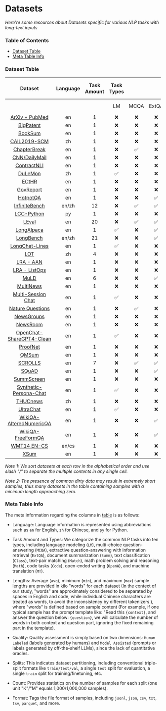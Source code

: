 # Datasets
*Here're some resources about Datasets specific for various NLP tasks with long-text inputs*

### Table of Contents

* [Dataset Table](#dataset-table)
* [Meta Table Info](#meta-table-info)


### Dataset Table


| Dataset | Language | Task  Amount | Task Types |  |  |  |  |  |  |  |  |  | Lengths (kilo words) |  |  | Quality |  | Splits | Count | Format |
|:---:|:---:|:---:|:---:|:---:|:---:|:---:|:---:|:---:|:---:|:---:|:---:|:---:|:---:|:---:|:---:|:---:|:---:|:---:|:---:|:---:|
|  |  |  | LM | MCQA | ExtQA | Summ | Class | Match | Math | Code | OpenW | MT | Avg | Min | Max | Human Labeled | Model Assisted |  |  |  |
| [ArXiv + PubMed](https://github.com/armancohan/long-summarization) | en | 1 | ❌ | ❌ | ❌ | ✅ | ❌ | ❌ | ❌ | ❌ | ❌ | ❌ | 5.2 | 0 | 157.3 | ✅ | ❌ | train/test/val | 322K/13.1K/13.1K | jsonl |
| [BigPatent](https://github.com/evasharma/bigpatent) | en | 1 | ❌ | ❌ | ❌ | ✅ | ❌ | ❌ | ❌ | ❌ | ❌ | ❌ | 3.2 | 0.2 | 83.2 | ✅ | ❌ | train/test/val | 1.2M/67.1K/67.1K | json |
| [BookSum](https://huggingface.co/datasets/kmfoda/booksum) | en | 1 | ❌ | ❌ | ❌ | ✅ | ❌ | ❌ | ❌ | ❌ | ❌ | ❌ | 4.5 | 0.04 | 115.8 | ✅ | ❌ | train/test/val | 9.6K/1.4K/1.5K | csv |
| [CAIL2019-SCM](https://github.com/china-ai-law-challenge/CAIL2019/tree/master/scm) | zh | 1 | ❌ | ❌ | ❌ | ❌ | ❌ | ✅ | ❌ | ❌ | ❌ | ❌ | 2.0 | 1.8 | 2.6 | ✅ | ❌ | train/test/val | 5.1K/1.5K/1.5K | jsonl |
| [ChapterBreak](https://github.com/simengsun/chapterbreak) | en  | 1 | ❌ | ✅ | ❌ | ❌ | ❌ | ❌ | ❌ | ❌ | ❌ | ❌ | 25.4 | 2.3 | 405.8 | ✅ | ❌ | train | 9.6K | json |
| [CNN/DailyMail](https://github.com/theamrzaki/text_summurization_abstractive_methods) | en | 1 | ❌ | ❌ | ❌ | ✅ | ❌ | ❌ | ❌ | ❌ | ❌ | ❌ | 0.8 | 0 | 2.9 | ✅ | ❌ | test | 312K | txt |
| [ContractNLI](https://github.com/stanfordnlp/contract-nli-bert) | en | 1 | ❌ | ❌ | ❌ | ❌ | ❌ | ❌ | ✅ | ❌ | ❌ | ❌ | 2.0 | 0.5 | 8.7 | ✅ | ❌ | train/test/dev | 423/123/61 | json |
| [DuLeMon](https://github.com/PaddlePaddle/Research/tree/master/NLP/ACL2022-DuLeMon) | zh | 1 | ✅ | ❌ | ❌ | ❌ | ❌ | ❌ | ❌ | ❌ | ❌ | ❌ | 0.6 | 0.3 | 1.4 | ✅ | ❌ | train/test/dev | 25.4K/1.1K/1.1K | jsonl |
| [ECtHR](https://huggingface.co/datasets/huynguyendayrui/ecthr) | en | 1 | ❌ | ❌ | ❌ | ❌ | ✅ | ❌ | ❌ | ❌ | ❌ | ❌ | 2.2 | 0.01 | 51.3 | ✅ | ❌ | train/test/dev | 7.3K/3K/1.3K | jsonl |
| [GovReport](https://github.com/luyang-huang96/LongDocSum) | en | 1 | ❌ | ❌ | ❌ | ✅ | ❌ | ❌ | ❌ | ❌ | ❌ | ❌ | 43.5 | 0.2 | 1386.2 | ✅ | ❌ | test | 19.4K | json |
| [HotpotQA](https://huggingface.co/datasets/hotpot_qa) | en | 1 | ❌ | ❌ | ✅ | ❌ | ❌ | ❌ | ❌ | ❌ | ❌ | ❌ | 0.9 | 0.01 | 2.0 | ✅ | ❌ | train/dev | 90K/14.8K | json |
| [InfiniteBench](https://github.com/OpenBMB/InfiniteBench) | en/zh | 12 | ❌ | ✅ | ✅ | ✅ | ❌ | ❌ | ✅ | ✅ | ❌ | ❌ | 71.1 | 0.1 | 560.3 | ✅ | ❌ | test | 3.9K | jsonl |
| [LCC-Python](https://huggingface.co/datasets/microsoft/LCC_python) | py | 1 | ❌ | ❌ | ❌ | ❌ | ❌ | ❌ | ❌ | ✅ | ❌ | ❌ | 1.4 | 0.2 | 23.3 | ✅ | ❌ | train/test/val | 100K/10K/10K | parquet |
| [LEval](https://github.com/OpenLMLab/LEval) | en | 20 | ❌ | ✅ | ✅ | ✅ | ❌ | ❌ | ✅ | ✅ | ✅ | ❌ | 9.2 | 2.0 | 137.5 | ✅ | ✅ | test | 537 | jsonl |
| [LongAlpaca](https://huggingface.co/datasets/Yukang/LongAlpaca-12k) | en | 1 | ✅ | ❌ | ✅ | ✅ | ❌ | ❌ | ❌ | ❌ | ❌ | ❌ | 6.7 | 0 | 32.7 | ✅ | ❌ | train | 12K | json |
| [LongBench](https://github.com/THUDM/LongBench) | en/zh | 21 | ❌ | ❌ | ✅ | ✅ | ✅ | ✅ | ❌ | ✅ | ❌ | ❌ | 7.2 | 0.1 | 44.2 | ✅ | ✅ | test | 8.4K | jsonl |
| [LongChat-Lines](https://huggingface.co/datasets/abacusai/LongChat-Lines) | en | 1 | ✅ | ❌ | ❌ | ❌ | ❌ | ❌ | ❌ | ❌ | ✅ | ❌ | 2.6 | 0.6 | 5.6 | ✅ | ❌ | test | 700 | parquet |
| [LOT](https://github.com/thu-coai/LOT-LongLM) | zh | 4 | ❌ | ❌ | ❌ | ❌ | ❌ | ✅ | ❌ | ❌ | ✅ | ❌ | 0.2 | 0.06 | 0.5 | ✅ | ❌ | train/test/dev | 35.2K/2.4K/1.8K | jsonl |
| [LRA - AAN](https://github.com/google-research/long-range-arena) | en  | 1 | ❌ | ❌ | ❌ | ❌ | ✅ | ✅ | ❌ | ❌ | ❌ | ❌ | 4.7 | 0.02 | 55.5 | ✅ | ❌ | train/test/dev | 147K/17.4K/18K | tsv |
| [LRA - ListOps](https://github.com/google-research/long-range-arena) | en | 1 | ❌ | ❌ | ❌ | ❌ | ✅ | ❌ | ❌ | ❌ | ❌ | ❌ | 3 | 0.01 | 5.9 | ✅ | ❌ | train/test/dev | 96K/2K/2K | tsv |
| [MuLD](https://github.com/ghomashudson/muld) | en | 6 | ❌ | ❌ | ✅ | ✅ | ✅ | ❌ | ❌ | ❌ | ❌ | ✅ | 27.7 | 0 | 359.1 | ✅ | ❌ | train/test/val | 155.9K/14.4K/11.6K | jsonl |
| [MultiNews](https://github.com/Alex-Fabbri/Multi-News) | en | 1 | ❌ | ❌ | ❌ | ✅ | ❌ | ❌ | ❌ | ❌ | ❌ | ❌ | 2.1 | 0.1 | 464.2 | ✅ | ❌ | train/test/val | 45.0K/5.6K/5.6K | txt |
| [Multi-Session Chat](https://huggingface.co/datasets/nayohan/multi_session_chat) | en | 1 | ✅ | ❌ | ❌ | ❌ | ❌ | ❌ | ❌ | ❌ | ✅ | ❌ | 0.3 | 0.1 | 1.2 | ✅ | ❌ | train/test/val | 17.9K/2.5K/3K | parquet |
| [Nature Questions](https://huggingface.co/datasets/natural_questions) | en | 1 | ❌ | ✅ | ❌ | ❌ | ❌ | ❌ | ❌ | ❌ | ❌ | ❌ | 9.8 | 0.2 | 169.3 | ✅ | ❌ | train/dev | 307K/7.8K | json |
| [NewsGroups](http://qwone.com/~jason/20Newsgroups/) | en | 1 | ❌ | ❌ | ❌ | ❌ | ✅ | ❌ | ❌ | ❌ | ❌ | ❌ | 0.3 | 0 | 11.8 | ✅ | ❌ | test | 20K | txt |
| [NewsRoom](https://github.com/lil-lab/newsroom) | en | 1 | ❌ | ❌ | ❌ | ✅ | ❌ | ❌ | ❌ | ❌ | ❌ | ❌ | 0.7 | 0 | 178.5 | ✅ | ❌ | train/test/dev | 995.0K/108.9K/108.8K | jsonl |
| [OpenChat-ShareGPT4-Clean](https://huggingface.co/datasets/openchat/openchat_sharegpt4_dataset) | en | 1 | ✅ | ❌ | ❌ | ❌ | ❌ | ❌ | ❌ | ❌ | ✅ | ❌ | 1.6 | 0 | 152.8 | ✅ | ✅ | train | 80.2K | json |
| [ProofNet](https://huggingface.co/datasets/hoskinson-center/proofnet) | en | 1 | ❌ | ❌ | ❌ | ❌ | ❌ | ❌ | ✅ | ❌ | ❌ | ❌ | 0.2 | 0.05 | 0.7 | ✅ | ❌ | test/val | 186/185 | jsonl |
| [QMSum](https://github.com/Yale-LILY/QMSum) | en | 1 | ❌ | ❌ | ❌ | ✅ | ❌ | ❌ | ❌ | ❌ | ❌ | ❌ | 10.8 | 1.7 | 26.8 | ✅ | ❌ | train/test/val | 162/35/35 | jsonl |
| [SCROLLS](https://github.com/tau-nlp/scrolls) | en | 7 | ❌ | ✅ | ✅ | ✅ | ❌ | ❌ | ✅ | ❌ | ❌ | ❌ | 33.0 | 0.2 | 356.1 | ✅ | ❌ | train/test/val | 89.7K/17.5K/12.3K | jsonl |
| [SQuAD](https://huggingface.co/datasets/squad) | en | 1 | ❌ | ❌ | ✅ | ❌ | ❌ | ❌ | ❌ | ❌ | ❌ | ❌ | 0.1 | 0.02 | 0.7 | ✅ | ❌ | train/val | 87.6K/10.6K | parquet |
| [SummScreen](https://github.com/mingdachen/SummScreen) | en | 1 | ❌ | ❌ | ❌ | ✅ | ❌ | ❌ | ❌ | ❌ | ❌ | ❌ | 7.3 | 1.6 | 24.0 | ✅ | ❌ | train/test/dev | 22.6K/2.1K/2.1K | jsonl |
| [Synthetic-Persona-Chat](https://huggingface.co/datasets/google/Synthetic-Persona-Chat) | en | 1 | ✅ | ❌ | ❌ | ❌ | ❌ | ❌ | ❌ | ❌ | ✅ | ❌ | 0.4 | 0.05 | 0.8 | ✅ | ✅ | train/test/val | 8.9K/968/1K | csv |
| [THUCnews](https://github.com/ShannonAI/ChineseBert/tree/main/tasks/THUCNew) | zh | 1 | ❌ | ❌ | ❌ | ❌ | ✅ | ❌ | ❌ | ❌ | ❌ | ❌ | 0.9 | 0 | 79.5 | ✅ | ❌ | test | 836K | txt |
| [UltraChat](https://huggingface.co/datasets/stingning/ultrachat) | en | 1 | ✅ | ❌ | ❌ | ❌ | ❌ | ❌ | ❌ | ❌ | ✅ | ❌ | 1.0 | 0.03 | 3.6 | ✅ | ✅ | train | 1.4M | jsonl |
| [WikiQA-AlteredNumericQA](https://huggingface.co/datasets/abacusai/WikiQA-Altered_Numeric_QA) | en | 1 | ❌ | ❌ | ✅ | ❌ | ❌ | ❌ | ❌ | ❌ | ❌ | ❌ | 4.0 | 0.8 | 11.2 | ✅ | ❌ | test | 1.8K | parquet |
| [WikiQA-FreeFormQA](https://huggingface.co/datasets/abacusai/WikiQA-Free_Form_QA) | en | 1 | ❌ | ❌ | ✅ | ❌ | ❌ | ❌ | ❌ | ❌ | ❌ | ❌ | 3.8 | 0.6 | 11.5 | ✅ | ❌ | test | 2.4K | parquet |
| [WMT14 EN-CS](https://huggingface.co/datasets/wmt14) | en/cs | 1 | ❌ | ❌ | ❌ | ❌ | ❌ | ❌ | ❌ | ❌ | ❌ | ✅ | 0.04 | 0 | 3.6 | ✅ | ❌ | train/test/cal | 1M/3K/3K | sgm |
| [XSum](https://huggingface.co/datasets/EdinburghNLP/xsum) | en | 1 | ❌ | ❌ | ❌ | ✅ | ❌ | ❌ | ❌ | ❌ | ❌ | ❌ | 0.4 | 0 | 29.2 | ✅ | ❌ | train/test/val | 204K/11.3K/11.3K | summary |

*Note 1: We sort datasets at each row in the alphabetical order and use slash "/" to separate the multiple contents in any single cell.*

*Note 2: The presence of common dirty data may result in extremely short samples, thus many datasets in the table containing samples with a minimum length approaching zero.*




### Meta Table Info

The meta information regarding the columns in [table](#dataset-table) is as follows:


* Language: Language information is represented using abbreviations such as `en` for English, `zh` for Chinese, and `py` for Python.

* Task Amount and Types: We categorize the common NLP tasks into ten types, including language modeling (`LM`), multi-choice question-answering (`MCQA`), extractive question-answering with information retrieval (`ExtQA`), document summarization (`Summ`), text classification (`Class`), text-pair matching (`Match`), math problem solving and reasoning (`Math`), code tasks (`Code`), open-ended writing (`OpenW`), and machine translation (`MT`).

* Lengths: Average (`avg`), minimum (`min`), and maximum (`max`) sample lengths are provided in kilo "words" for each dataset (In the context of our study, "words" are approximately considered to be separated by spaces in English and code, while individual Chinese characters are treated as words, to avoid the inconsistency by different tokenizers.), where "words" is defined based on sample content (For example, if one typical sample has the prompt template like: "Read this `{context}`, and answer the question below: `{question}`, we will calculate the number of words in both context and question part, ignoring the fixed remaining part in the template).

* Quality: Quality assessment is simply based on two dimensions: `Human Labeled` (labels generated by humans) and `Model Assisted` (prompts or labels generated by off-the-shelf LLMs), since the lack of quantitative oracles. 

* Splits: This indicates dataset partitioning, including conventional triple-split formats like `train/test/val`, a single `test` split for evaluation, a single `train` split for training/finetuning, etc.

* Count: Provides statistics on the number of samples for each split (one unit "K"/"M" equals 1,000/1,000,000 samples).

* Format: Tags the file format of samples, including `jsonl`, `json`, `csv`, `txt`, `tsv`, `parquet`, and more.



